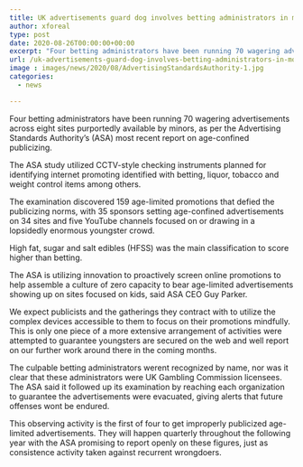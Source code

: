 ```yaml
---
title: UK advertisements guard dog involves betting administrators in most recent report
author: xforeal 
type: post
date: 2020-08-26T00:00:00+00:00
excerpt: "Four betting administrators have been running 70 wagering advertisements across eight sites purportedly available by minors, as per the Advertising Standards Authority's (ASA) most recent report on age-confined advertising "
url: /uk-advertisements-guard-dog-involves-betting-administrators-in-most-recent-report/
image : images/news/2020/08/AdvertisingStandardsAuthority-1.jpg
categories:
  - news

---
```

Four betting administrators have been running 70 wagering advertisements across eight sites purportedly available by minors, as per the Advertising Standards Authority&#8217;s (ASA) most recent report on age-confined publicizing. 

The ASA study utilized CCTV-style checking instruments planned for identifying internet promoting identified with betting, liquor, tobacco and weight control items among others. 

The examination discovered 159 age-limited promotions that defied the publicizing norms, with 35 sponsors setting age-confined advertisements on 34 sites and five YouTube channels focused on or drawing in a lopsidedly enormous youngster crowd. 

High fat, sugar and salt edibles (HFSS) was the main classification to score higher than betting. 

The ASA is utilizing innovation to proactively screen online promotions to help assemble a culture of zero capacity to bear age-limited advertisements showing up on sites focused on kids, said ASA CEO Guy Parker. 

We expect publicists and the gatherings they contract with to utilize the complex devices accessible to them to focus on their promotions mindfully. This is only one piece of a more extensive arrangement of activities were attempted to guarantee youngsters are secured on the web and well report on our further work around there in the coming months. 

The culpable betting administrators werent recognized by name, nor was it clear that these administrators were UK Gambling Commission licensees. The ASA said it followed up its examination by reaching each organization to guarantee the advertisements were evacuated, giving alerts that future offenses wont be endured. 

This observing activity is the first of four to get improperly publicized age-limited advertisements. They will happen quarterly throughout the following year with the ASA promising to report openly on these figures, just as consistence activity taken against recurrent wrongdoers.